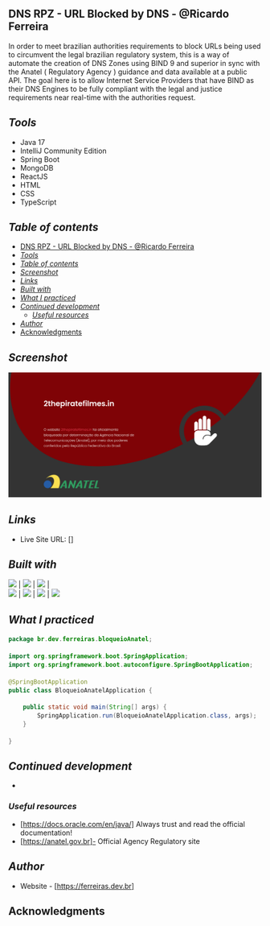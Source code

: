 ## DNS RPZ - URL Blocked by DNS - @Ricardo Ferreira
In order to meet brazilian authorities requirements to block URLs 
being used to circumvent the legal brazilian regulatory system, this is 
a way of automate the creation of DNS Zones using BIND 9 and superior in sync 
with the Anatel ( Regulatory Agency ) guidance and data available at
a public API. The goal here is to allow Internet Service Providers that have BIND
as their DNS Engines to be fully compliant with the
legal and justice requirements near real-time with the authorities request.

## _Tools_
- Java 17
- IntelliJ Community Edition
- Spring Boot
- MongoDB
- ReactJS
- HTML
- CSS
- TypeScript

## _Table of contents_
- [DNS RPZ - URL Blocked by DNS - @Ricardo Ferreira](#dns-rpz---url-blocked-by-dns---ricardo-ferreira)
- [_Tools_](#tools)
- [_Table of contents_](#table-of-contents)
- [_Screenshot_](#screenshot)
- [_Links_](#links)
- [_Built with_](#built-with)
- [_What I practiced_](#what-i-practiced)
- [_Continued development_](#continued-development)
	- [_Useful resources_](#useful-resources)
- [_Author_](#author)
- [Acknowledgments](#acknowledgments)


## _Screenshot_
[![](./anablock-page.png)]()
## _Links_
- Live Site URL: [] 
## _Built with_

 ![](https://ferreiras.dev.br/assets/images/icons/java-icon.svg) |
 ![](https://ferreiras.dev.br/assets/images/icons/spring.svg) |
 ![](https://ferreiras.dev.br/assets/images/icons/aws.svg) |  
 ![](https://ferreiras.dev.br/assets/images/icons/git-scm-icon.svg) | 
 ![](https://ferreiras.dev.br/assets/images/icons/icons8-intellij-idea.svg) | 
 ![](https://ferreiras.dev.br/assets/images/icons/linux-original.svg) | 
 ![](https://ferreiras.dev.br/assets/images/icons/icons8-visual-studio-code.svg)

 ## _What I practiced_
```java
package br.dev.ferreiras.bloqueioAnatel;

import org.springframework.boot.SpringApplication;
import org.springframework.boot.autoconfigure.SpringBootApplication;

@SpringBootApplication
public class BloqueioAnatelApplication {

	public static void main(String[] args) {
		SpringApplication.run(BloqueioAnatelApplication.class, args);
	}

}

``` 

## _Continued development_
- 
### _Useful resources_
- [https://docs.oracle.com/en/java/] Always trust and read the official documentation!
- [https://anatel.gov.br]- Official Agency Regulatory site
## _Author_
- Website - [https://ferreiras.dev.br]  
## Acknowledgments
